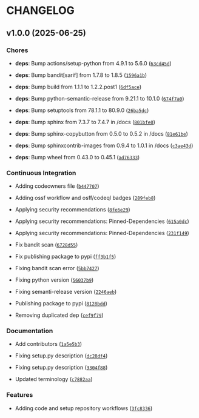 # CHANGELOG


## v1.0.0 (2025-06-25)

### Chores

- **deps**: Bump actions/setup-python from 4.9.1 to 5.6.0
  ([`63cd45d`](https://github.com/intel/intel-sphinx-theme/commit/63cd45d81a7e8d44595c06308fd65e44be6e4f26))

- **deps**: Bump bandit[sarif] from 1.7.8 to 1.8.5
  ([`1596a1b`](https://github.com/intel/intel-sphinx-theme/commit/1596a1b70a46b2f5c0fdcd1a306d35d89d5c48e5))

- **deps**: Bump build from 1.1.1 to 1.2.2.post1
  ([`6df5ace`](https://github.com/intel/intel-sphinx-theme/commit/6df5ace2c499f472b1c8fa70ffead66c8f9d6af2))

- **deps**: Bump python-semantic-release from 9.21.1 to 10.1.0
  ([`674f7a0`](https://github.com/intel/intel-sphinx-theme/commit/674f7a0e8a118e71a025721b473afe96fee76c38))

- **deps**: Bump setuptools from 78.1.1 to 80.9.0
  ([`26ba5dc`](https://github.com/intel/intel-sphinx-theme/commit/26ba5dc910bd4373e6f7a1034337b58f1b82aebe))

- **deps**: Bump sphinx from 7.3.7 to 7.4.7 in /docs
  ([`801bfe0`](https://github.com/intel/intel-sphinx-theme/commit/801bfe0e3f84634fb13d6c98c59a84a3041879d9))

- **deps**: Bump sphinx-copybutton from 0.5.0 to 0.5.2 in /docs
  ([`81e61be`](https://github.com/intel/intel-sphinx-theme/commit/81e61beb31aed6095d60d27bcb60397992dbdb06))

- **deps**: Bump sphinxcontrib-images from 0.9.4 to 1.0.1 in /docs
  ([`c3ae43d`](https://github.com/intel/intel-sphinx-theme/commit/c3ae43dde45e3706544f362253e2cb7bfcfa4aa9))

- **deps**: Bump wheel from 0.43.0 to 0.45.1
  ([`ad76333`](https://github.com/intel/intel-sphinx-theme/commit/ad763336f7418da4d9b191a039aa3a35af8becfc))

### Continuous Integration

- Adding codeowners file
  ([`b447707`](https://github.com/intel/intel-sphinx-theme/commit/b447707293d7e5e44a70d511bfce583800194cb6))

- Adding ossf workflow and osff/codeql badges
  ([`289feb8`](https://github.com/intel/intel-sphinx-theme/commit/289feb86016e5f8766d2b43ea1402adec2cc5901))

- Applying security recommendations
  ([`8fe6e29`](https://github.com/intel/intel-sphinx-theme/commit/8fe6e29c80f7a9880dedca72c3dc502256df0aaf))

- Applying security recommendations: Pinned-Dependencies
  ([`615a0dc`](https://github.com/intel/intel-sphinx-theme/commit/615a0dc474a21cd64e18ab8ab7d7df85d070bc3b))

- Applying security recommendations: Pinned-Dependencies
  ([`231f149`](https://github.com/intel/intel-sphinx-theme/commit/231f149f619c7ea83d2d5666efd304239e1283a3))

- Fix bandit scan
  ([`6728d55`](https://github.com/intel/intel-sphinx-theme/commit/6728d55744f679280f36226d977fbbb818bcfbdc))

- Fix publishing package to pypi
  ([`ff3b1f5`](https://github.com/intel/intel-sphinx-theme/commit/ff3b1f5fdfecfc0e86ce338e293b42bd8b5d0078))

- Fixing bandit scan error
  ([`5bb7427`](https://github.com/intel/intel-sphinx-theme/commit/5bb7427cfc4d339b62b4ec53eba7e89f7955d0cf))

- Fixing python version
  ([`56037b9`](https://github.com/intel/intel-sphinx-theme/commit/56037b954651e92c4162a23462a3c34ab82af723))

- Fixing semanti-release version
  ([`2246aeb`](https://github.com/intel/intel-sphinx-theme/commit/2246aeb644165b50d79521a3487e460125731e00))

- Publishing package to pypi
  ([`8128bdd`](https://github.com/intel/intel-sphinx-theme/commit/8128bddfdad6c7c0ed2c14895d63de518df83eb3))

- Removing duplicated dep
  ([`cef9f79`](https://github.com/intel/intel-sphinx-theme/commit/cef9f79c708bd54733ee9bf67c07ec16caa53369))

### Documentation

- Add contributors
  ([`1a5e5b3`](https://github.com/intel/intel-sphinx-theme/commit/1a5e5b35eb236b5838def3287eea50f8b2a3890a))

- Fixing setup.py description
  ([`dc28df4`](https://github.com/intel/intel-sphinx-theme/commit/dc28df47ec987a9dc2a981530aaa9103153446bc))

- Fixing setup.py description
  ([`3304f88`](https://github.com/intel/intel-sphinx-theme/commit/3304f8855e6f1355e7fd89aea6adeadf02e4202d))

- Updated terminology
  ([`c7882aa`](https://github.com/intel/intel-sphinx-theme/commit/c7882aabe326e7e226482b43b35156960a91d9c7))

### Features

- Adding code and setup repository workflows
  ([`3fc8336`](https://github.com/intel/intel-sphinx-theme/commit/3fc83369b809647b0b95eedbebd29d9608dc3fbe))

